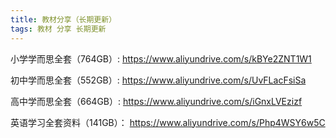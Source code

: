 ```yaml
---
title: 教材分享（长期更新）
tags: 教材 分享 长期更新
---
```



小学学而思全套（764GB）:
https://www.aliyundrive.com/s/kBYe2ZNT1W1

初中学而思全套（552GB）:
https://www.aliyundrive.com/s/UvFLacFsiSa

高中学而思全套（664GB）: 
https://www.aliyundrive.com/s/iGnxLVEzizf

英语学习全套资料（141GB）：
 https://www.aliyundrive.com/s/Php4WSY6w5C

